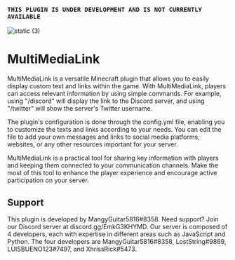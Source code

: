 ### ``THIS PLUGIN IS UNDER DEVELOPMENT AND IS NOT CURRENTLY AVAILABLE``


![static (3)](https://github.com/MangyGuitar/MultiMediaLink/assets/114024328/ae89f123-9dad-4dce-bd45-ad819aae106d)
# MultiMediaLink

MultiMediaLink is a versatile Minecraft plugin that allows you to easily display custom text and links within the game. With MultiMediaLink, players can access relevant information by using simple commands. For example, using "/discord" will display the link to the Discord server, and using "/twitter" will show the server's Twitter username.

The plugin's configuration is done through the config.yml file, enabling you to customize the texts and links according to your needs. You can edit the file to add your own messages and links to social media platforms, websites, or any other resources important for your server.

MultiMediaLink is a practical tool for sharing key information with players and keeping them connected to your communication channels. Make the most of this tool to enhance the player experience and encourage active participation on your server.

## Support
This plugin is developed by MangyGuitar5816#8358. Need support? Join our Discord server at discord.gg/EmkG3KHYMD. Our server is composed of 4 developers, each with expertise in different areas such as JavaScript and Python. The four developers are MangyGuitar5816#8358, LostString#9869, LUISBUENO123#7497, and XhrissRick#5473.


